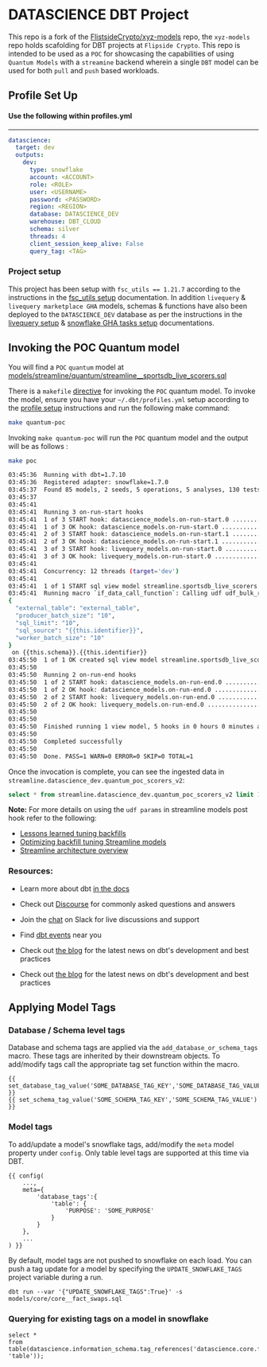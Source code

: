 # DATASCIENCE DBT Project

This repo is a fork of the [FlistsideCrypto/xyz-models](https://github.com/FlipsideCrypto/xyz-models) repo, the `xyz-models` repo holds scafolding for DBT projects at `Flipside Crypto`.  This repo is intended to be used as a `POC` for showcasing the capabilities of using `Quantum Models` with a `streamine` backend wherein a single `DBT` model can be used for both `pull` and `push` based workloads. 

## Profile Set Up

#### Use the following within profiles.yml 
----

```yml
datascience:
  target: dev
  outputs:
    dev:
      type: snowflake
      account: <ACCOUNT>
      role: <ROLE>
      user: <USERNAME>
      password: <PASSWORD>
      region: <REGION>
      database: DATASCIENCE_DEV
      warehouse: DBT_CLOUD
      schema: silver
      threads: 4
      client_session_keep_alive: False
      query_tag: <TAG>
```

### Project setup

This project has been setup with `fsc_utils == 1.21.7` according to the instructions in the [fsc_utils setup](https://github.com/FlipsideCrypto/fsc-utils?tab=readme-ov-file#adding-the-fsc_utils-dbt-package) documentation. In addition `livequery` & `livequery marketplace GHA` models, schemas & functions have also been deployed to the `DATASCIENCE_DEV` database as per the instructions in the [livequery setup](https://github.com/FlipsideCrypto/fsc-utils?tab=readme-ov-file#livequery-functions) & [snowflake GHA tasks setup](https://github.com/flipsideCrypto/fsc-utils?tab=readme-ov-file#snowflake-tasks-for-github-actions) documentations.

## Invoking the POC Quantum model

You will find a `POC` `quantum` model at [models/streamline/quantum/streamline__sportsdb_live_scorers.sql](/models/streamline/quantum/streamline__sportsdb_live_scorers.sql)  

There is a `makefile` [directive](./Makefile#L2) for invoking the `POC` quantum model. To invoke the model, ensure you have your `~/.dbt/profiles.yml` setup according to the [profile setup](#profile-setup) instructions and run the following make command: 

```sh
make quantum-poc
``` 

Invoking `make quantum-poc` will run the `POC` quantum model and the output will be as follows :

```sh
make poc

03:45:36  Running with dbt=1.7.10
03:45:36  Registered adapter: snowflake=1.7.0
03:45:37  Found 85 models, 2 seeds, 5 operations, 5 analyses, 130 tests, 9 sources, 0 exposures, 0 metrics, 975 macros, 0 groups, 0 semantic models
03:45:37  
03:45:41  
03:45:41  Running 3 on-run-start hooks
03:45:41  1 of 3 START hook: datascience_models.on-run-start.0 ........................... [RUN]
03:45:41  1 of 3 OK hook: datascience_models.on-run-start.0 .............................. [OK in 0.00s]
03:45:41  2 of 3 START hook: datascience_models.on-run-start.1 ........................... [RUN]
03:45:41  2 of 3 OK hook: datascience_models.on-run-start.1 .............................. [OK in 0.00s]
03:45:41  3 of 3 START hook: livequery_models.on-run-start.0 ............................. [RUN]
03:45:41  3 of 3 OK hook: livequery_models.on-run-start.0 ................................ [OK in 0.00s]
03:45:41  
03:45:41  Concurrency: 12 threads (target='dev')
03:45:41  
03:45:41  1 of 1 START sql view model streamline.sportsdb_live_scorers ................... [RUN]
03:45:41  Running macro `if_data_call_function`: Calling udf udf_bulk_rest_api_v2 with params: 
{
  "external_table": "external_table",
  "producer_batch_size": "10",
  "sql_limit": "10",
  "sql_source": "{{this.identifier}}",
  "worker_batch_size": "10"
}
 on {{this.schema}}.{{this.identifier}}
03:45:50  1 of 1 OK created sql view model streamline.sportsdb_live_scorers .............. [SUCCESS 1 in 9.13s]
03:45:50  
03:45:50  Running 2 on-run-end hooks
03:45:50  1 of 2 START hook: datascience_models.on-run-end.0 ............................. [RUN]
03:45:50  1 of 2 OK hook: datascience_models.on-run-end.0 ................................ [OK in 0.00s]
03:45:50  2 of 2 START hook: livequery_models.on-run-end.0 ............................... [RUN]
03:45:50  2 of 2 OK hook: livequery_models.on-run-end.0 .................................. [OK in 0.00s]
03:45:50  
03:45:50  
03:45:50  Finished running 1 view model, 5 hooks in 0 hours 0 minutes and 13.73 seconds (13.73s).
03:45:50  
03:45:50  Completed successfully
03:45:50  
03:45:50  Done. PASS=1 WARN=0 ERROR=0 SKIP=0 TOTAL=1
```
Once the invocation is complete, you can see the ingested data in `streamline.datascience_dev.quantum_poc_scorers_v2`:

```sql
select * from streamline.datascience_dev.quantum_poc_scorers_v2 limit 10;
```

**Note:** For more details on using the `udf params` in streamline models post hook refer to the following: 
 - [Lessons learned tuning backfills ](https://github.com/FlipsideCrypto/streamline-flow/discussions/10#discussioncomment-7194378)  
 - [Optimizing backfill tuning Streamline models](https://flipsidecrypto.slack.com/docs/T6F1AJ69E/F05V71L3ZJS)
 - [Streamline architecture overview](https://github.com/flipsideCrypto/streamline?tab=readme-ov-file#architecture-overview) 

### Resources:
- Learn more about dbt [in the docs](https://docs.getdbt.com/docs/introduction)
- Check out [Discourse](https://discourse.getdbt.com/) for commonly asked questions and answers
- Join the [chat](https://community.getdbt.com/) on Slack for live discussions and support
- Find [dbt events](https://events.getdbt.com) near you
- Check out [the blog](https://blog.getdbt.com/) for the latest news on dbt's development and best practices

- Check out [the blog](https://blog.getdbt.com/) for the latest news on dbt's development and best practices

## Applying Model Tags

### Database / Schema level tags

Database and schema tags are applied via the `add_database_or_schema_tags` macro.  These tags are inherited by their downstream objects.  To add/modify tags call the appropriate tag set function within the macro.

```
{{ set_database_tag_value('SOME_DATABASE_TAG_KEY','SOME_DATABASE_TAG_VALUE') }}
{{ set_schema_tag_value('SOME_SCHEMA_TAG_KEY','SOME_SCHEMA_TAG_VALUE') }}
```

### Model tags

To add/update a model's snowflake tags, add/modify the `meta` model property under `config`.  Only table level tags are supported at this time via DBT.

```
{{ config(
    ...,
    meta={
        'database_tags':{
            'table': {
                'PURPOSE': 'SOME_PURPOSE'
            }
        }
    },
    ...
) }}
```

By default, model tags are not pushed to snowflake on each load.  You can push a tag update for a model by specifying the `UPDATE_SNOWFLAKE_TAGS` project variable during a run.

```
dbt run --var '{"UPDATE_SNOWFLAKE_TAGS":True}' -s models/core/core__fact_swaps.sql
```

### Querying for existing tags on a model in snowflake

```
select *
from table(datascience.information_schema.tag_references('datascience.core.fact_blocks', 'table'));
```
